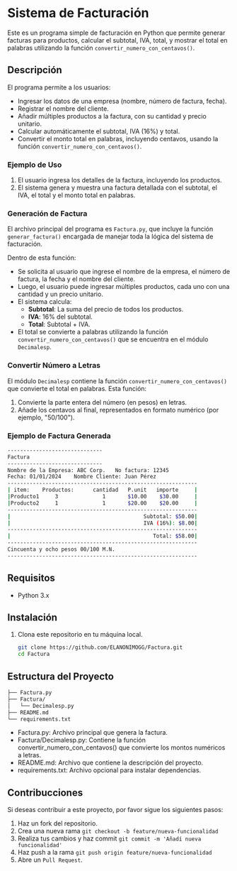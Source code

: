 # Sistema de Facturación

Este es un programa simple de facturación en Python que permite generar facturas para productos, calcular el subtotal, IVA, total, y mostrar el total en palabras utilizando la función `convertir_numero_con_centavos()`.

## Descripción

El programa permite a los usuarios:
- Ingresar los datos de una empresa (nombre, número de factura, fecha).
- Registrar el nombre del cliente.
- Añadir múltiples productos a la factura, con su cantidad y precio unitario.
- Calcular automáticamente el subtotal, IVA (16%) y total.
- Convertir el monto total en palabras, incluyendo centavos, usando la función `convertir_numero_con_centavos()`.

### Ejemplo de Uso

1. El usuario ingresa los detalles de la factura, incluyendo los productos.
2. El sistema genera y muestra una factura detallada con el subtotal, el IVA, el total y el monto total en palabras.



### Generación de Factura

El archivo principal del programa es `Factura.py`, que incluye la función `generar_factura()` encargada de manejar toda la lógica del sistema de facturación. 

Dentro de esta función:

- Se solicita al usuario que ingrese el nombre de la empresa, el número de factura, la fecha y el nombre del cliente.
- Luego, el usuario puede ingresar múltiples productos, cada uno con una cantidad y un precio unitario.
- El sistema calcula:
  - **Subtotal**: La suma del precio de todos los productos.
  - **IVA**: 16% del subtotal.
  - **Total**: Subtotal + IVA.
- El total se convierte a palabras utilizando la función `convertir_numero_con_centavos()` que se encuentra en el módulo `Decimalesp`.

### Convertir Número a Letras

El módulo `Decimalesp` contiene la función `convertir_numero_con_centavos()` que convierte el total en palabras. Esta función:

1. Convierte la parte entera del número (en pesos) en letras.
2. Añade los centavos al final, representados en formato numérico (por ejemplo, "50/100").

### Ejemplo de Factura Generada
```bash
------------------------------
Factura
------------------------------
Nombre de la Empresa: ABC Corp.   No factura: 12345
Fecha: 01/01/2024    Nombre Cliente: Juan Pérez
------------------------------------------------------------
| item:    Productos:      cantidad   P.unit   importe     |
|Producto1     3              1       $10.00    $30.00     |
|Producto2     1              1       $20.00    $20.00     |
------------------------------------------------------------
|                                          Subtotal: $50.00|
|                                          IVA (16%): $8.00|
------------------------------------------------------------
|                                             Total: $58.00|
------------------------------------------------------------
Cincuenta y ocho pesos 00/100 M.N.
------------------------------------------------------------
```

## Requisitos

- Python 3.x

## Instalación

1. Clona este repositorio en tu máquina local.

   ```bash
   git clone https://github.com/ELANONIMOGG/Factura.git
   cd Factura

## Estructura del Proyecto
  ```bash
  ├── Factura.py
  ├── Factura/
  │   └── Decimalesp.py
  ├── README.md
  └── requirements.txt
  ```

- Factura.py: Archivo principal que genera la factura.
- Factura/Decimalesp.py: Contiene la función convertir_numero_con_centavos() que convierte los montos numéricos a letras.
- README.md: Archivo que contiene la descripción del proyecto.
- requirements.txt: Archivo opcional para instalar dependencias.


## Contribucciones 
Si deseas contribuir a este proyecto, por favor sigue los siguientes pasos:

1. Haz un fork del repositorio.
2. Crea una nueva rama `git checkout -b feature/nueva-funcionalidad`
3. Realiza tus cambios y haz commit `git commit -m 'Añadí nueva funcionalidad'`
4. Haz push a la rama `git push origin feature/nueva-funcionalidad`
5. Abre un `Pull Request`.
